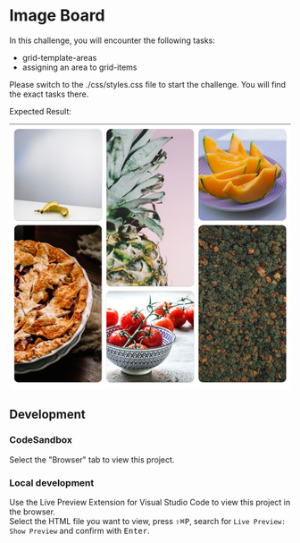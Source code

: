 # Image Board

In this challenge, you will encounter the following tasks:

- grid-template-areas
- assigning an area to grid-items

Please switch to the ./css/styles.css file to start the challenge. You will find the exact tasks there.

Expected Result:

![result](./assets/grid-challenge_image-board.png)

## Development

### CodeSandbox

Select the "Browser" tab to view this project.

### Local development

Use the Live Preview Extension for Visual Studio Code to view this project in the browser.  
Select the HTML file you want to view, press <kbd>⇧</kbd><kbd>⌘</kbd><kbd>P</kbd>, search for `Live Preview: Show Preview` and confirm with <kbd>Enter</kbd>.

